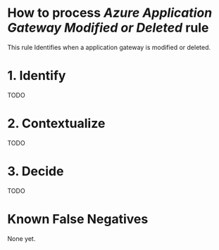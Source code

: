 # How to process *Azure Application Gateway Modified or Deleted* rule
This rule Identifies when a application gateway is modified or deleted.

# 1. Identify
TODO

# 2. Contextualize
TODO

# 3. Decide
TODO

# Known False Negatives
None yet.
